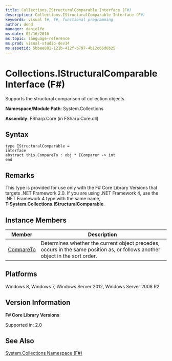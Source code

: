 ```yaml
---
title: Collections.IStructuralComparable Interface (F#)
description: Collections.IStructuralComparable Interface (F#)
keywords: visual f#, f#, functional programming
author: dend
manager: danielfe
ms.date: 05/16/2016
ms.topic: language-reference
ms.prod: visual-studio-dev14
ms.assetid: 5bbee881-121b-412f-b797-4b12c66d6b25 
---
```


# Collections.IStructuralComparable Interface (F#)

Supports the structural comparison of collection objects.

**Namespace/Module Path**: System.Collections

**Assembly**: FSharp.Core (in FSharp.Core.dll)


## Syntax

```
type IStructuralComparable =
interface
abstract this.CompareTo : obj * IComparer -> int
end
```

## Remarks
This type is provided for use only with the F# Core Library Versions that targets .NET Framework 2.0. If you are using .NET Framework 4, use the .NET Framework 4 type with the same name, **T:System.Collections.IStructuralComparable**.


## Instance Members


|Member|Description|
|------|-----------|
|[CompareTo](https://msdn.microsoft.com/library/0aa85582-a8a5-4cdb-a75e-e91bab0e4139)|Determines whether the current object precedes, occurs in the same position as, or follows another object in the sort order.|

## Platforms
Windows 8, Windows 7, Windows Server 2012, Windows Server 2008 R2


## Version Information
**F# Core Library Versions**

Supported in: 2.0




## See Also
[System.Collections Namespace &#40;F&#35;&#41;](System.Collections-Namespace-%5BFSharp%5D.md)

